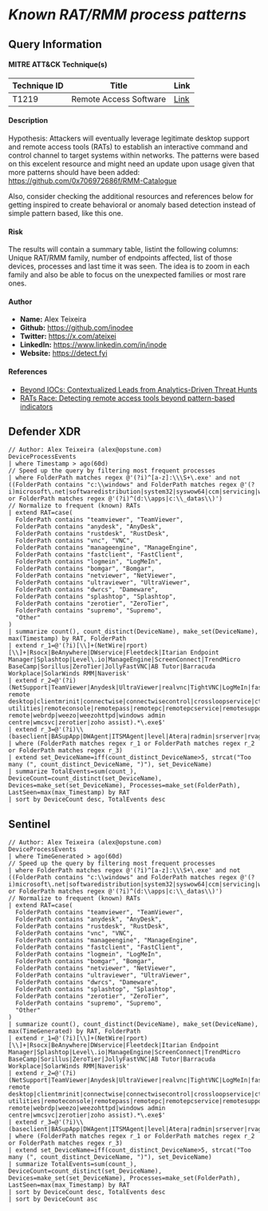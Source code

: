 # *Known RAT/RMM process patterns*

## Query Information

#### MITRE ATT&CK Technique(s)

| Technique ID | Title    | Link    |
| ---  | --- | --- |
| T1219 | Remote Access Software | [Link](https://attack.mitre.org/techniques/T1219/) |

#### Description
Hypothesis: Attackers will eventually leverage legitimate desktop support and remote access tools (RATs) to establish an interactive command and control channel to target systems within networks. The patterns were based on this excelent resource and might need an update upon usage given that more patterns should have been added: https://github.com/0x706972686f/RMM-Catalogue 

Also, consider checking the additional resources and references below for getting inspired to create behavioral or anomaly based detection instead of simple pattern based, like this one.

#### Risk
The results will contain a summary table, listint the following columns: Unique RAT/RMM family, number of endpoints affected, list of those devices, processes and last time it was seen. The idea is to zoom in each family and also be able to focus on the unexpected families or most rare ones.

#### Author <Optional>
- **Name:** Alex Teixeira
- **Github:** https://github.com/inodee
- **Twitter:** https://x.com/ateixei
- **LinkedIn:** https://www.linkedin.com/in/inode
- **Website:** https://detect.fyi

#### References
- [Beyond IOCs: Contextualized Leads from Analytics-Driven Threat Hunts](https://detect.fyi/beyond-iocs-contextualized-leads-from-analytics-driven-threat-hunts-f5bfdc0d55d6)
- [RATs Race: Detecting remote access tools beyond pattern-based indicators](https://detect.fyi/rats-race-detecting-remote-access-tools-beyond-pattern-based-indicators-5c864b171892)


## Defender XDR
```KQL
// Author: Alex Teixeira (alex@opstune.com)
DeviceProcessEvents
| where Timestamp > ago(60d)
// Speed up the query by filtering most frequent processes
| where FolderPath matches regex @'(?i)^[a-z]:\\\S+\.exe' and not ((FolderPath contains "c:\\windows" and FolderPath matches regex @'(?i)microsoft\.net|softwaredistribution|system32|syswow64|ccm|servicing|winsxs') or FolderPath matches regex @'(?i)^(d:\\apps|c:\\_datas\\)')
// Normalize to frequent (known) RATs
| extend RAT=case(
  FolderPath contains "teamviewer", "TeamViewer",
  FolderPath contains "anydesk", "AnyDesk",
  FolderPath contains "rustdesk", "RustDesk",
  FolderPath contains "vnc", "VNC",
  FolderPath contains "manageengine", "ManageEngine",
  FolderPath contains "fastclient", "FastClient",
  FolderPath contains "logmein", "LogMeIn",
  FolderPath contains "bomgar", "Bomgar",
  FolderPath contains "netviewer", "NetViewer",
  FolderPath contains "ultraviewer", "UltraViewer",
  FolderPath contains "dwrcs", "Dameware",
  FolderPath contains "splashtop", "Splashtop",
  FolderPath contains "zerotier", "ZeroTier",
  FolderPath contains "supremo", "Supremo",
  "Other"
)
| summarize count(), count_distinct(DeviceName), make_set(DeviceName), max(Timestamp) by RAT, FolderPath
| extend r_1=@'(?i)[\\]+(NetWire|rport)[\\]+|Rsocx|BeAnywhere|DWservice|Fleetdeck|Itarian Endpoint Manager|Splashtop|Level\.io|ManageEngine|ScreenConnect|TrendMicro BaseCamp|Sorillus|ZeroTier|JollyFastVNC|AB Tutor|Barracuda Workplace|SolarWinds RMM|Naverisk'
| extend r_2=@'(?i)(NetSupport|TeamViewer|Anydesk|UltraViewer|realvnc|TightVNC|LogMeIn|fastclient|ultraVNC|bomgar.+scc|accessserver|aeroadmin|alitask|alpemix|ammyy|ateraagent|basupsrvc|basupsrvcupdate|basuptshelper|beamyourscreen|beanywhere|cagservice|chrome remote desktop|clientmrinit|connectwise|connectwisecontrol|crossloopservice|ctiserv|dameware|datto|domotz|dwrcs|dwservice|eratool|ericomconnnectconfigurationtool|ezhelpclient|fixmeit|fixmeitclient|fleetdeck|goverrmc|guacd|instanthousecall|intelliadmin|iperiusremote|islalwaysonmonitor|isllightservice|itarian|jumpclient|jumpdesktop|jumpservice|kaseya|landeskagentbootstrap|laplink|laplinkeverywhere|ldsensors|llrcservice|lmiignition|ltsvcmon|mgntsvc|mikogo|mionet|myivomanager|nateon|neturo|netviewer|nhostsvc|ntrntservice|orcus|pcaquickconnect|pcstarter|pcvisit|pocketcontroller|ptdskclient|pulseway|rcengmgru|rcmgrsvc|rdpwrap|remobo|remote utilities|remoteconsole|remotepass|remotepc|remotepcservice|remotesupportplayeru|remoteview|rfusclient|romfusclient|romserver|romviewer|rpaccess|rpcgrab|rpcsetup|rpcsuite|rpwhostscr|rustdesk|rutserv|rutview|rxstartsupport|screenconnect|seetrolclient|seetrolremote|serverproxyservice|showmypc|simplehelpcustomer|simpleservice|sorillus|sragent|supremo|supremohelper|syncro|tacticalrmm|take\s*control|tdp2tcp|tigervnc|trend.+basecamp|turbomeeting|ultraviewer|vncconnect|webex remote|webrdp|weezo|weezohttpd|windows admin centre|wmcsvc|zerotier|zoho assist).*\.exe$'
| extend r_3=@'(?i)\\(baseclient|BASupApp|DWAgent|ITSMAgent|level|Atera|radmin|srserver|rvagent|intouch)\.exe$'
| where (FolderPath matches regex r_1 or FolderPath matches regex r_2 or FolderPath matches regex r_3)
| extend set_DeviceName=iff(count_distinct_DeviceName>5, strcat("Too many (", count_distinct_DeviceName, ")"), set_DeviceName)
| summarize TotalEvents=sum(count_), DeviceCount=count_distinct(set_DeviceName), Devices=make_set(set_DeviceName), Processes=make_set(FolderPath), LastSeen=max(max_Timestamp) by RAT
| sort by DeviceCount desc, TotalEvents desc

```
## Sentinel
```KQL
// Author: Alex Teixeira (alex@opstune.com)
DeviceProcessEvents
| where TimeGenerated > ago(60d)
// Speed up the query by filtering most frequent processes
| where FolderPath matches regex @'(?i)^[a-z]:\\\S+\.exe' and not ((FolderPath contains "c:\\windows" and FolderPath matches regex @'(?i)microsoft\.net|softwaredistribution|system32|syswow64|ccm|servicing|winsxs') or FolderPath matches regex @'(?i)^(d:\\apps|c:\\_datas\\)')
// Normalize to frequent (known) RATs
| extend RAT=case(
  FolderPath contains "teamviewer", "TeamViewer",
  FolderPath contains "anydesk", "AnyDesk",
  FolderPath contains "rustdesk", "RustDesk",
  FolderPath contains "vnc", "VNC",
  FolderPath contains "manageengine", "ManageEngine",
  FolderPath contains "fastclient", "FastClient",
  FolderPath contains "logmein", "LogMeIn",
  FolderPath contains "bomgar", "Bomgar",
  FolderPath contains "netviewer", "NetViewer",
  FolderPath contains "ultraviewer", "UltraViewer",
  FolderPath contains "dwrcs", "Dameware",
  FolderPath contains "splashtop", "Splashtop",
  FolderPath contains "zerotier", "ZeroTier",
  FolderPath contains "supremo", "Supremo",
  "Other"
)
| summarize count(), count_distinct(DeviceName), make_set(DeviceName), max(TimeGenerated) by RAT, FolderPath
| extend r_1=@'(?i)[\\]+(NetWire|rport)[\\]+|Rsocx|BeAnywhere|DWservice|Fleetdeck|Itarian Endpoint Manager|Splashtop|Level\.io|ManageEngine|ScreenConnect|TrendMicro BaseCamp|Sorillus|ZeroTier|JollyFastVNC|AB Tutor|Barracuda Workplace|SolarWinds RMM|Naverisk'
| extend r_2=@'(?i)(NetSupport|TeamViewer|Anydesk|UltraViewer|realvnc|TightVNC|LogMeIn|fastclient|ultraVNC|bomgar.+scc|accessserver|aeroadmin|alitask|alpemix|ammyy|ateraagent|basupsrvc|basupsrvcupdate|basuptshelper|beamyourscreen|beanywhere|cagservice|chrome remote desktop|clientmrinit|connectwise|connectwisecontrol|crossloopservice|ctiserv|dameware|datto|domotz|dwrcs|dwservice|eratool|ericomconnnectconfigurationtool|ezhelpclient|fixmeit|fixmeitclient|fleetdeck|goverrmc|guacd|instanthousecall|intelliadmin|iperiusremote|islalwaysonmonitor|isllightservice|itarian|jumpclient|jumpdesktop|jumpservice|kaseya|landeskagentbootstrap|laplink|laplinkeverywhere|ldsensors|llrcservice|lmiignition|ltsvcmon|mgntsvc|mikogo|mionet|myivomanager|nateon|neturo|netviewer|nhostsvc|ntrntservice|orcus|pcaquickconnect|pcstarter|pcvisit|pocketcontroller|ptdskclient|pulseway|rcengmgru|rcmgrsvc|rdpwrap|remobo|remote utilities|remoteconsole|remotepass|remotepc|remotepcservice|remotesupportplayeru|remoteview|rfusclient|romfusclient|romserver|romviewer|rpaccess|rpcgrab|rpcsetup|rpcsuite|rpwhostscr|rustdesk|rutserv|rutview|rxstartsupport|screenconnect|seetrolclient|seetrolremote|serverproxyservice|showmypc|simplehelpcustomer|simpleservice|sorillus|sragent|supremo|supremohelper|syncro|tacticalrmm|take\s*control|tdp2tcp|tigervnc|trend.+basecamp|turbomeeting|ultraviewer|vncconnect|webex remote|webrdp|weezo|weezohttpd|windows admin centre|wmcsvc|zerotier|zoho assist).*\.exe$'
| extend r_3=@'(?i)\\(baseclient|BASupApp|DWAgent|ITSMAgent|level|Atera|radmin|srserver|rvagent|intouch)\.exe$'
| where (FolderPath matches regex r_1 or FolderPath matches regex r_2 or FolderPath matches regex r_3)
| extend set_DeviceName=iff(count_distinct_DeviceName>5, strcat("Too many (", count_distinct_DeviceName, ")"), set_DeviceName)
| summarize TotalEvents=sum(count_), DeviceCount=count_distinct(set_DeviceName), Devices=make_set(set_DeviceName), Processes=make_set(FolderPath), LastSeen=max(max_Timestamp) by RAT
| sort by DeviceCount desc, TotalEvents desc
| sort by DeviceCount asc
```
